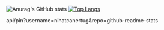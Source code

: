 ![Anurag's GitHub stats](https://github-readme-stats.vercel.app/api?username=nihatcanertug&show_icons=true&theme=radical)  [![Top Langs](https://github-readme-stats.vercel.app/api/top-langs/?username=nihatcanertug&layout=compact)](https://github.com/anuraghazra/github-readme-stats)

api/pin?username=nihatcanertug&repo=github-readme-stats


